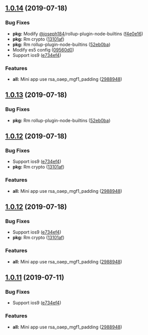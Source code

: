 <a name="1.0.14"></a>
## [1.0.14](https://github.com/bugszhou/mini-rsa/compare/2988948...v1.0.14) (2019-07-18)


### Bug Fixes

* **pkg:** Modify [@joseph184](https://github.com/joseph184)/rollup-plugin-node-builtins ([f4e0e16](https://github.com/bugszhou/mini-rsa/commit/f4e0e16))
* **pkg:** Rm crypto ([13101af](https://github.com/bugszhou/mini-rsa/commit/13101af))
* **pkg:** Rm rollup-plugin-node-builtins ([52eb0ba](https://github.com/bugszhou/mini-rsa/commit/52eb0ba))
* Modify es5 config ([09560d0](https://github.com/bugszhou/mini-rsa/commit/09560d0))
* Support ios9 ([e734ef4](https://github.com/bugszhou/mini-rsa/commit/e734ef4))


### Features

* **all:** Mini app use rsa_oaep_mgf1_padding ([2988948](https://github.com/bugszhou/mini-rsa/commit/2988948))



<a name="1.0.13"></a>
## [1.0.13](https://github.com/bugszhou/mini-rsa/compare/v1.0.12...v1.0.13) (2019-07-18)


### Bug Fixes

* **pkg:** Rm rollup-plugin-node-builtins ([52eb0ba](https://github.com/bugszhou/mini-rsa/commit/52eb0ba))



<a name="1.0.12"></a>
## [1.0.12](https://github.com/bugszhou/mini-rsa/compare/2988948...v1.0.12) (2019-07-18)


### Bug Fixes

* Support ios9 ([e734ef4](https://github.com/bugszhou/mini-rsa/commit/e734ef4))
* **pkg:** Rm crypto ([13101af](https://github.com/bugszhou/mini-rsa/commit/13101af))


### Features

* **all:** Mini app use rsa_oaep_mgf1_padding ([2988948](https://github.com/bugszhou/mini-rsa/commit/2988948))



<a name="1.0.12"></a>
## [1.0.12](https://github.com/bugszhou/mini-rsa/compare/2988948...v1.0.12) (2019-07-18)


### Bug Fixes

* Support ios9 ([e734ef4](https://github.com/bugszhou/mini-rsa/commit/e734ef4))
* **pkg:** Rm crypto ([13101af](https://github.com/bugszhou/mini-rsa/commit/13101af))


### Features

* **all:** Mini app use rsa_oaep_mgf1_padding ([2988948](https://github.com/bugszhou/mini-rsa/commit/2988948))



<a name="1.0.11"></a>
## [1.0.11](https://github.com/bugszhou/mini-rsa/compare/2988948...v1.0.11) (2019-07-11)


### Bug Fixes

* Support ios9 ([e734ef4](https://github.com/bugszhou/mini-rsa/commit/e734ef4))


### Features

* **all:** Mini app use rsa_oaep_mgf1_padding ([2988948](https://github.com/bugszhou/mini-rsa/commit/2988948))



